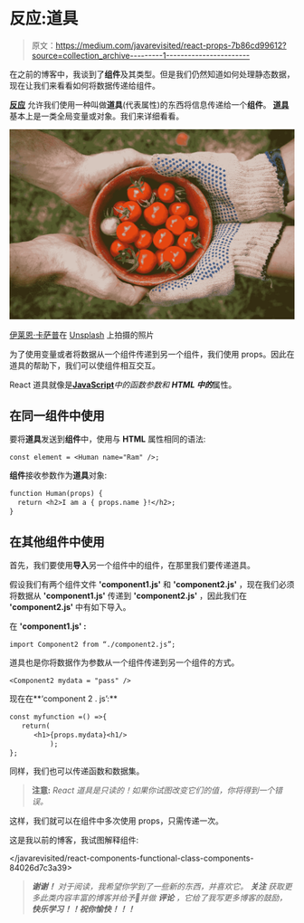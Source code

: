 # 反应:道具

> 原文：<https://medium.com/javarevisited/react-props-7b86cd99612?source=collection_archive---------1----------------------->

在之前的博客中，我谈到了**组件**及其类型。但是我们仍然知道如何处理静态数据，现在让我们来看看如何将数据传递给组件。

[**反应**](/javarevisited/6-best-websites-to-learn-react-js-coding-for-free-ba7ec5c43433) 允许我们使用一种叫做**道具**(代表属性)的东西将信息传递给一个**组件**。 [**道具**](https://javarevisited.blogspot.com/2021/09/how-to-use-props-in-react-example.html#axzz7Eeg9YVnJ) 基本上是一类全局变量或对象。我们来详细看看。

![](img/02d62d7a77e90ca675283172bf63cce1.png)

[伊莱恩·卡萨普](https://unsplash.com/@ecasap?utm_source=medium&utm_medium=referral)在 [Unsplash](https://unsplash.com?utm_source=medium&utm_medium=referral) 上拍摄的照片

为了使用变量或者将数据从一个组件传递到另一个组件，我们使用 props。因此在道具的帮助下，我们可以使组件相互交互。

React 道具就像是[**JavaScript**](/javarevisited/10-best-online-courses-to-learn-javascript-in-2020-af5ed0801645)*中的函数参数和 **HTML 中的***属性。

## 在同一组件中使用

要将**道具**发送到**组件**中，使用与 **HTML** 属性相同的语法:

```
const element = <Human name="Ram" />;
```

**组件**接收参数作为**道具**对象:

```
function Human(props) {
  return <h2>I am a { props.name }!</h2>;
}
```

## 在其他组件中使用

首先，我们要使用**导入**另一个组件中的组件，在那里我们要传递道具。

假设我们有两个组件文件 **'component1.js'** 和 **'component2.js'** ，现在我们必须将数据从 **'component1.js'** 传递到 **'component2.js'** ，因此我们在 **'component2.js'** 中有如下导入。

在 **'component1.js' :**

```
import Component2 from “./component2.js”;
```

道具也是你将数据作为参数从一个组件传递到另一个组件的方式。

```
<Component2 mydata = "pass" />
```

现在在**‘component 2 . js’:**

```
const myfunction =() =>{
   return(
      <h1>{props.mydata}<h1/>
          );
};
```

同样，我们也可以传递函数和数据集。

> **注意:** *React 道具是只读的！如果你试图改变它们的值，你将得到一个错误。*

这样，我们就可以在组件中多次使用 props，只需传递一次。

这是我以前的博客，我试图解释组件:

</javarevisited/react-components-functional-class-components-84026d7c3a39>  

> ***谢谢！*** *对于阅读，我希望你学到了一些新的东西，并喜欢它。* ***关注*** *获取更多此类内容丰富的博客并给予👏并做* ***评论*** *，它给了我写更多博客的鼓励，* ***快乐学习！！祝你愉快！！！***